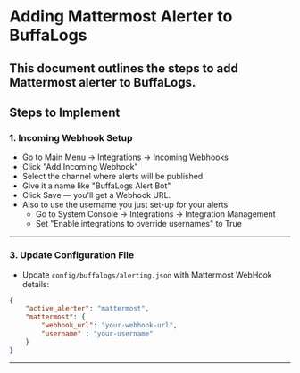 # Adding Mattermost Alerter to BuffaLogs

This document outlines the steps to add **Mattermost** alerter to BuffaLogs.
---

## Steps to Implement

### 1. Incoming Webhook Setup
- Go to Main Menu → Integrations → Incoming Webhooks
- Click "Add Incoming Webhook"
- Select the channel where alerts will be published
- Give it a name like "BuffaLogs Alert Bot"
- Click Save — you'll get a Webhook URL.
- Also to use the username you just set-up for your alerts
    - Go to System Console → Integrations → Integration Management
    - Set "Enable integrations to override usernames" to True

---
### 3. Update Configuration File
- Update `config/buffalogs/alerting.json` with Mattermost WebHook details:

```json
{
    "active_alerter": "mattermost",
    "mattermost": {
        "webhook_url": "your-webhook-url",
        "username" : "your-username"
    }
}
```

---